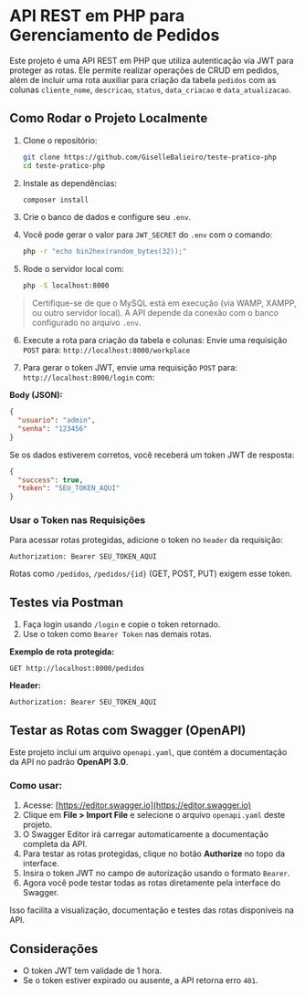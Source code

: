 # API REST em PHP para Gerenciamento de Pedidos

Este projeto é uma API REST em PHP que utiliza autenticação via JWT para proteger as rotas. Ele permite realizar operações de CRUD em pedidos, além de incluir uma rota auxiliar para criação da tabela `pedidos` com as colunas `cliente_nome`, `descricao`, `status`, `data_criacao` e `data_atualizacao`.


## Como Rodar o Projeto Localmente

1. Clone o repositório:
   ```sh
   git clone https://github.com/GiselleBalieiro/teste-pratico-php
   cd teste-pratico-php
   ```

2. Instale as dependências:
   ```sh
   composer install
   ```

3. Crie o banco de dados e configure seu `.env`.
   
4. Você pode gerar o valor para `JWT_SECRET` do `.env` com o comando:

   ```sh
   php -r "echo bin2hex(random_bytes(32));"
   ```

5. Rode o servidor local com:
   ```sh
   php -S localhost:8000
   ```

> Certifique-se de que o MySQL está em execução (via WAMP, XAMPP, ou outro servidor local). A API depende da conexão com o banco configurado no arquivo `.env`.

6. Execute a rota para criação da tabela e colunas:
   Envie uma requisição `POST` para:
   `http://localhost:8000/workplace`

7. Para gerar o token JWT, envie uma requisição `POST` para:
   `http://localhost:8000/login` com:

  **Body (JSON):**
  ```json
  {
    "usuario": "admin",
    "senha": "123456"
  }
  ```
  
  Se os dados estiverem corretos, você receberá um token JWT de resposta:
  
  ```json
  {
    "success": true,
    "token": "SEU_TOKEN_AQUI"
  }
  ```


### Usar o Token nas Requisições

Para acessar rotas protegidas, adicione o token no `header` da requisição:

`Authorization: Bearer SEU_TOKEN_AQUI`

Rotas como `/pedidos`, `/pedidos/{id}` (GET, POST, PUT) exigem esse token.

## Testes via Postman

1. Faça login usando `/login` e copie o token retornado.
2. Use o token como `Bearer Token` nas demais rotas.

**Exemplo de rota protegida:**

`GET http://localhost:8000/pedidos`

**Header:**

`Authorization: Bearer SEU_TOKEN_AQUI`


## Testar as Rotas com Swagger (OpenAPI)

Este projeto inclui um arquivo `openapi.yaml`, que contém a documentação da API no padrão **OpenAPI 3.0**.

### Como usar:

1. Acesse: [https://editor.swagger.io](https://editor.swagger.io)
2. Clique em **File > Import File** e selecione o arquivo `openapi.yaml` deste projeto.
3. O Swagger Editor irá carregar automaticamente a documentação completa da API.
4. Para testar as rotas protegidas, clique no botão **Authorize** no topo da interface.
5. Insira o token JWT no campo de autorização usando o formato `Bearer`.
6. Agora você pode testar todas as rotas diretamente pela interface do Swagger.

Isso facilita a visualização, documentação e testes das rotas disponíveis na API.


## Considerações

- O token JWT tem validade de 1 hora.
- Se o token estiver expirado ou ausente, a API retorna erro `401`.

